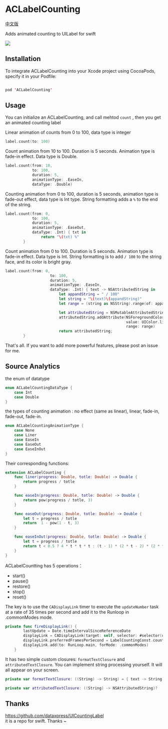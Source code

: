 # ACLabelCounting

[中文版](./readME_CN.md)

Adds animated counting to UILabel for swift

![](ACLabelCounting.gif)

## Installation

To integrate ACLabelCounting into your Xcode project using CocoaPods, specify it in your Podfile:

```swift

pod 'ACLabelCounting'
```

## Usage

You can initialize an ACLabelCounting, and call mehtod `count` , then you get an animated counting label

Linear animation of counts from 0 to 100, data type is integer

```swift
label.count(to: 100)
```

Count animation from 10 to 100. Duration is 5 seconds. Animation type is fade-in effect. Data type is Double.

```swift
label.count(from: 10,
            to: 100,
            duration: 5,
            animationType: .EaseIn,
            dataType: .Double)
```

Counting animation from 0 to 100, duration is 5 seconds, animation type is fade-out effect, data type is Int type. String formatting adds a `%` to the end of the string.

```swift
label.count(from: 0,
            to: 100,
            duration: 5,
            animationType: .EaseOut,
            dataType: .Int) { txt in
                return "\(txt) %"
        }
```

Count animation from 0 to 100. Duration is 5 seconds. Animation type is fade-in effect. Data type is Int. String formatting is to add `/ 100` to the string face, and its color is bright gray.

```swift
label.count(from: 0,
                    to: 100,
                    duration: 5,
                    animationType: .EaseIn,
                    dataType: .Int) { text -> NSAttributedString in
                        let appandString = " / 100"
                        let string = "\(text)\(appandString)"
                        let range = (string as NSString).range(of: appandString)

                        let attributedString = NSMutableAttributedString(string: string)
                        attributedString.addAttribute(NSForegroundColorAttributeName,
                                                      value: UIColor.lightGray,
                                                      range: range)
                        return attributedString;
        }
```

That's all. If you want to add more powerful features, please post an issue for me.

## Source Analytics

the enum of datatype

```swift
enum ACLabelCountingDataType {
    case Int
    case Double
}
```

the types of counting animation : no effect (same as linear), linear, fade-in, fade-out, fade-in. 

```swift
enum ACLabelCountingAnimationType {
    case None
    case Liner
    case EaseIn
    case EaseOut
    case EaseInOut
}
```

Their corresponding functions:

```swift
extension ACLabelCounting {
    func liner(progress: Double, totle: Double) -> Double {
        return progress / totle
    }

    func easeIn(progress: Double, totle: Double) -> Double {
        return pow(progress / totle, 3)
    }

    func easeOut(progress: Double, totle: Double) -> Double {
        let t = progress / totle
        return  1 - pow(1 - t, 3)
    }

    func easeInOut(progress: Double, totle: Double) -> Double {
        let t = progress / totle
        return t < 0.5 ? 4 * t * t * t : (t - 1) * (2 * t - 2) * (2 * t - 2) + 1
    }
}
```

ACLabelCountting has 5 operations：

- start()
- pause()
- restore()
- stop()
- reset()

The key is to use the `CADisplayLink` timer to execute the `updateNumber` task at a rate of 35 times per second and add it to the Runloop in .commonModes mode.

```swift
private func fireDisplayLink() {
        lastUpdate = Date.timeIntervalSinceReferenceDate
        displayLink = CADisplayLink(target: self, selector: #selector(updateNumber))
        displayLink.preferredFramesPerSecond = LabelCountingConst.countRate
        displayLink.add(to: RunLoop.main, forMode: .commonModes)
    }
```

It has two simple custom closures: `formatTextClosure` and `attributedTextClosure`. You can implement string processing yourself. It will all appear on your screen.

```swift
private var formatTextClosure: ((String) -> String) = { text -> String in return text }

private var attributedTextClosure: ((String) -> NSAttributedString)?
```

## Thanks

https://github.com/dataxpress/UICountingLabel  
it is a repo for swift. Thanks ~
